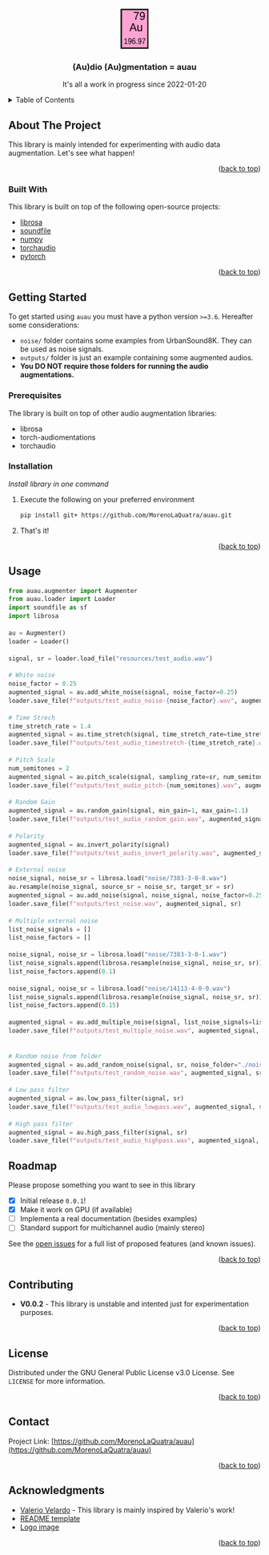 

<div id="top"></div>
<!--
*** Thanks for checking out the Best-README-Template. If you have a suggestion
*** that would make this better, please fork the repo and create a pull request
*** or simply open an issue with the tag "enhancement".
*** Don't forget to give the project a star!
*** Thanks again! Now go create something AMAZING! :D
-->



<!-- PROJECT SHIELDS -->
<!--
*** I'm using markdown "reference style" links for readability.
*** Reference links are enclosed in brackets [ ] instead of parentheses ( ).
*** See the bottom of this document for the declaration of the reference variables
*** for contributors-url, forks-url, etc. This is an optional, concise syntax you may use.
*** https://www.markdownguide.org/basic-syntax/#reference-style-links
-->



<!-- PROJECT LOGO -->
<br />
<div align="center">
  <a href="#">
    <img src="resources/auau_logo.png" alt="Logo" height="80">
  </a>

  <h3 align="center">(Au)dio (Au)gmentation = auau</h3>

  <p align="center">
    It's all a work in progress since 2022-01-20
    <br />
  </p>
</div>



<!-- TABLE OF CONTENTS -->
<details>
  <summary>Table of Contents</summary>
  <ol>
    <li>
      <a href="#about-the-project">About The Project</a>
      <ul>
        <li><a href="#built-with">Built With</a></li>
      </ul>
    </li>
    <li>
      <a href="#getting-started">Getting Started</a>
      <ul>
        <li><a href="#prerequisites">Prerequisites</a></li>
        <li><a href="#installation">Installation</a></li>
      </ul>
    </li>
    <li><a href="#usage">Usage</a></li>
    <li><a href="#roadmap">Roadmap</a></li>
    <li><a href="#contributing">Contributing</a></li>
    <li><a href="#license">License</a></li>
    <li><a href="#contact">Contact</a></li>
    <li><a href="#acknowledgments">Acknowledgments</a></li>
  </ol>
</details>



<!-- ABOUT THE PROJECT -->
## About The Project

This library is mainly intended for experimenting with audio data augmentation.
Let's see what happen!

<p align="right">(<a href="#top">back to top</a>)</p>



### Built With

This library is built on top of the following open-source projects:

* [librosa](https://librosa.org/doc/latest/index.html)
* [soundfile](https://pysoundfile.readthedocs.io/en/latest/)
* [numpy](https://numpy.org/)
* [torchaudio](https://pytorch.org/audio/stable/index.html)
* [pytorch](https://pytorch.org/)

<p align="right">(<a href="#top">back to top</a>)</p>



<!-- GETTING STARTED -->
## Getting Started

To get started using `auau` you must have a python version `>=3.6`. Hereafter some considerations:
- `noise/` folder contains some examples from UrbanSound8K. They can be used as noise signals.
- `outputs/` folder is just an example containing some augmented audios.
- **You DO NOT require those folders for running the audio augmentations.**

### Prerequisites

The library is built on top of other audio augmentation libraries:
- librosa
- torch-audiomentations
- torchaudio

### Installation

_Install library in one command_


1. Execute the following on your preferred environment
   ```sh
   pip install git+ https://github.com/MorenoLaQuatra/auau.git
   ```
2. That's it!

<p align="right">(<a href="#top">back to top</a>)</p>



<!-- USAGE EXAMPLES -->
## Usage

```python
from auau.augmenter import Augmenter
from auau.loader import Loader
import soundfile as sf
import librosa

au = Augmenter()
loader = Loader()

signal, sr = loader.load_file("resources/test_audio.wav")

# White noise
noise_factor = 0.25
augmented_signal = au.add_white_noise(signal, noise_factor=0.25)
loader.save_file(f"outputs/test_audio_noise-{noise_factor}.wav", augmented_signal, sr)

# Time Strech
time_stretch_rate = 1.4
augmented_signal = au.time_stretch(signal, time_stretch_rate=time_stretch_rate)
loader.save_file(f"outputs/test_audio_timestretch-{time_stretch_rate}.wav", augmented_signal, sr)

# Pitch Scale
num_semitones = 2
augmented_signal = au.pitch_scale(signal, sampling_rate=sr, num_semitones=num_semitones)
loader.save_file(f"outputs/test_audio_pitch-{num_semitones}.wav", augmented_signal, sr)

# Random Gain
augmented_signal = au.random_gain(signal, min_gain=1, max_gain=1.1)
loader.save_file(f"outputs/test_audio_random_gain.wav", augmented_signal, sr)

# Polarity
augmented_signal = au.invert_polarity(signal)
loader.save_file(f"outputs/test_audio_invert_polarity.wav", augmented_signal, sr)

# External noise
noise_signal, noise_sr = librosa.load("noise/7383-3-0-0.wav")
au.resample(noise_signal, source_sr = noise_sr, target_sr = sr)
augmented_signal = au.add_noise(signal, noise_signal, noise_factor=0.25)
loader.save_file(f"outputs/test_noise.wav", augmented_signal, sr)

# Multiple external noise
list_noise_signals = []
list_noise_factors = []

noise_signal, noise_sr = librosa.load("noise/7383-3-0-1.wav")
list_noise_signals.append(librosa.resample(noise_signal, noise_sr, sr))
list_noise_factors.append(0.1)

noise_signal, noise_sr = librosa.load("noise/14113-4-0-0.wav")
list_noise_signals.append(librosa.resample(noise_signal, noise_sr, sr))
list_noise_factors.append(0.15)

augmented_signal = au.add_multiple_noise(signal, list_noise_signals=list_noise_signals, list_noise_factors=list_noise_factors)
loader.save_file(f"outputs/test_multiple_noise.wav", augmented_signal, sr)


# Random noise from folder
augmented_signal = au.add_random_noise(signal, sr, noise_folder="./noise/", min_noise_factor=0.01, max_noise_factor=0.05)
loader.save_file(f"outputs/test_random_noise.wav", augmented_signal, sr)

# Low pass filter
augmented_signal = au.low_pass_filter(signal, sr)
loader.save_file(f"outputs/test_audio_lowpass.wav", augmented_signal, sr)

# High pass filter
augmented_signal = au.high_pass_filter(signal, sr)
loader.save_file(f"outputs/test_audio_highpass.wav", augmented_signal, sr)

```



<!-- ROADMAP -->
## Roadmap

Please propose something you want to see in this library

- [x] Initial release `0.0.1`!
- [x] Make it work on GPU (if available)
- [ ] Implementa a real documentation (besides examples)
- [ ] Standard support for multichannel audio (mainly stereo)

See the [open issues](https://github.com/MorenoLaQuatra/auau/issues) for a full list of proposed features (and known issues).

<p align="right">(<a href="#top">back to top</a>)</p>



<!-- CONTRIBUTING -->
## Contributing

- **V0.0.2** - This library is unstable and intented just for experimentation purposes.

<p align="right">(<a href="#top">back to top</a>)</p>



<!-- LICENSE -->
## License

Distributed under the GNU General Public License v3.0 License. See `LICENSE` for more information.

<p align="right">(<a href="#top">back to top</a>)</p>



<!-- CONTACT -->
## Contact

Project Link: [https://github.com/MorenoLaQuatra/auau](https://github.com/MorenoLaQuatra/auau)

<p align="right">(<a href="#top">back to top</a>)</p>



<!-- ACKNOWLEDGMENTS -->
## Acknowledgments

* [Valerio Velardo](https://github.com/musikalkemist) - This library is mainly inspired by Valerio's work!
* [README template](https://github.com/othneildrew/Best-README-Template)
* [Logo image](https://commons.wikimedia.org/wiki/File:Gold.svg)

<p align="right">(<a href="#top">back to top</a>)</p>
